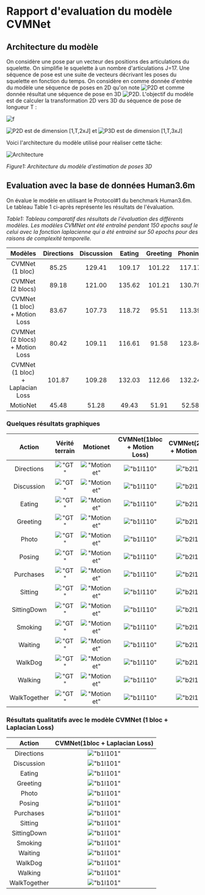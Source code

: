# Rapport d'evaluation du modèle CVMNet

## Architecture du modèle
On considère une pose par un vecteur des positions des articulations du squelette. On simplifie le squelette à un nombre d'articulations J=17.
Une séquence de pose est une suite de vecteurs décrivant les poses du squelette en fonction du temps. On considère en comme donnée d'entrée du modèle une séquence de poses en 2D qu'on note ![P2D](https://render.githubusercontent.com/render/math?math=P_{2D}) et comme donnée résultat une séquence de pose en 3D ![P2D](https://render.githubusercontent.com/render/math?math=P_{3D}).
L'objectif du modèle est de calculer la transformation 2D vers 3D du séquence de pose de longueur T :

![f](https://render.githubusercontent.com/render/math?math={P_{3D}=f(P_{2D})})

![P2D](https://render.githubusercontent.com/render/math?math=P_{2D}) est de dimension [1,T,2xJ] et ![P3D](https://render.githubusercontent.com/render/math?math=P_{3D}) est de dimension [1,T,3xJ]

Voici l'architecture du modèle utilisé pour réaliser cette tâche:

![Architecture](./images/architecture.png)

*Figure1: Architecture du modèle d'estimation de poses 3D*

## Evaluation avec la base de données Human3.6m

On évalue le modèle en utilisant le Protocol#1 du benchmark Human3.6m. Le tableau Table 1 ci-après représente les résultats de l'évaluation.

*Table1: Tableau comparatif des résultats de l'évaluation des différents modèles. Les modèles CVMNet ont été entraîné pendant 150 epochs sauf le celui avec la fonction laplacienne qui a été entrainé sur 50 epochs pour des raisons de complexité temporelle.*

Modèles | Directions | Discussion | Eating | Greeting | Phoning | Photo | Posing | Purchases | Sitting | SittingDown | Smoking | Waiting | WalkDog | Walking | WalkTogether | Average |
:--:|:--:|:--:|:--:|:--:|:--:|:--:|:--:|:--:|:--:|:--:|:--:|:--:|:--:|:--:|:--:|:--:|
CVMNet (1 bloc) | 85.25 | 129.41 | 109.17 | 101.22 | 117.17 | 137.31 | 86.12 | 293.37 | 152.75 | 248.98 | 119.87 | 105.45 | 261.62 | 87.20 | 87.81 | 142.47 |
CVMNet (2 blocs) | 89.18 | 121.00 | 135.62 | 101.21| 130.79 | 137.12 | 85.83 | 226.98 | 191.31 | 261.97 | 133.23 | 103.17 | 218.35 | 83.93 | 86.03 | 141.25 |
CVMNet (1 bloc) + Motion Loss | 83.67 | 107.73 | 118.72 | 95.51 | 113.39 | 131.98 | 82.64 | 221.00 | 148.74 | 232.07 | 113.56 | 95.76 | 195.00 | 85.04 | 83.95 | 127.99 |
CVMNet (2 blocs) + Motion Loss | 80.42 | 109.11 | 116.61 | 91.58 | 123.84 | 127.46 | 83.96 | 169.57 | 162.69 | 224.39 | 120.81 | 97.64 | 175.52 | 84.30 | 84.20 | 124.20 |
CVMNet (1 bloc) + Laplacian Loss | 101.87 | 109.28 | 132.03 | 112.66 | 132.24 | 137.74 | 101.83 | 143.06 | 173.79 | 250.92 | 132.66 | 108.66 | 148.33 | 102.81 | 107.41 | 133.55 |
MotioNet | 45.48 | 51.28 | 49.43 | 51.91 | 52.58 | 66.46 | 50.59 | 48.46 | 55.90 | 64.25 | 53.79 | 52.84 | 58.85 | 49.99 | 48.25 | 53.47 |


### Quelques résultats graphiques
Action | Vérité terrain | Motionet | CVMNet(1bloc + Motion Loss) | CVMNet(2blocs + Motion Loss) |
:-----:|:-----:|:-----:|:-----:|:-----:|
 Directions | !["GT"](./demos/evaluation/gt/S9_Directions_2/demo.gif) | !["Motionet"](./demos/motionet/S9_Directions_2/demo.gif) | !["b1l110"](./demos/evaluation/model_bloc1_loss110/clips/S9_Directions_2/demo.gif) | !["b2l110"](./demos/evaluation/model_bloc2_loss110/clips/S9_Directions_2/demo.gif) |
 Discussion | !["GT"](./demos/evaluation/gt/S9_Discussion%202_2/demo.gif) | !["Motionet"](./demos/motionet/S9_Discussion%202_2/demo.gif) | !["b1l110"](./demos/evaluation/model_bloc1_loss110/clips/S9_Discussion%202_2/demo.gif) | !["b2l110"](./demos/evaluation/model_bloc2_loss110/clips/S9_Discussion%202_2/demo.gif) |
 Eating | !["GT"](./demos/evaluation/gt/S11_Eating_0/demo.gif) | !["Motionet"](./demos/motionet/S11_Eating_0/demo.gif) | !["b1l110"](./demos/evaluation/model_bloc1_loss110/clips/S11_Eating_0/demo.gif) | !["b2l110"](./demos/evaluation/model_bloc2_loss110/clips/S11_Eating_0/demo.gif) |
 Greeting | !["GT"](./demos/evaluation/gt/S9_Greeting%201_0/demo.gif) | !["Motionet"](./demos/motionet/S9_Greeting%201_0/demo.gif) | !["b1l110"](./demos/evaluation/model_bloc1_loss110/clips/S9_Greeting%201_0/demo.gif) | !["b2l110"](./demos/evaluation/model_bloc2_loss110/clips/S9_Greeting%201_0/demo.gif) |
 Photo | !["GT"](./demos/evaluation/gt/S9_Photo_2/demo.gif) | !["Motionet"](./demos/motionet/S9_Photo_2/demo.gif) | !["b1l110"](./demos/evaluation/model_bloc1_loss110/clips/S9_Photo_2/demo.gif) | !["b2l110"](./demos/evaluation/model_bloc2_loss110/clips/S9_Photo_2/demo.gif) |
 Posing | !["GT"](./demos/evaluation/gt/S9_Posing%201_3/demo.gif) | !["Motionet"](./demos/motionet/S9_Posing%201_3/demo.gif) | !["b1l110"](./demos/evaluation/model_bloc1_loss110/clips/S9_Posing%201_3/demo.gif) | !["b2l110"](./demos/evaluation/model_bloc2_loss110/clips/S9_Posing%201_3/demo.gif) |
 Purchases | !["GT"](./demos/evaluation/gt/S11_Purchases_0/demo.gif) | !["Motionet"](./demos/motionet/S11_Purchases_0/demo.gif) | !["b1l110"](./demos/evaluation/model_bloc1_loss110/clips/S11_Purchases_0/demo.gif) | !["b2l110"](./demos/evaluation/model_bloc2_loss110/clips/S11_Purchases_0/demo.gif) |
 Sitting | !["GT"](./demos/evaluation/gt/S11_Sitting_3/demo.gif) | !["Motionet"](./demos/motionet/S11_Sitting_3/demo.gif) | !["b1l110"](./demos/evaluation/model_bloc1_loss110/clips/S11_Sitting_3/demo.gif) | !["b2l110"](./demos/evaluation/model_bloc2_loss110/clips/S11_Sitting_3/demo.gif) |
 SittingDown | !["GT"](./demos/evaluation/gt/S9_SittingDown%201_0/demo.gif) | !["Motionet"](./demos/motionet/S9_SittingDown%201_0/demo.gif) | !["b1l110"](./demos/evaluation/model_bloc1_loss110/clips/S9_SittingDown%201_0/demo.gif) | !["b2l110"](./demos/evaluation/model_bloc2_loss110/clips/S9_SittingDown%201_0/demo.gif) |
 Smoking | !["GT"](./demos/evaluation/gt/S11_Smoking_3/demo.gif) | !["Motionet"](./demos/motionet/S11_Smoking_3/demo.gif) | !["b1l110"](./demos/evaluation/model_bloc1_loss110/clips/S11_Smoking_3/demo.gif) | !["b2l110"](./demos/evaluation/model_bloc2_loss110/clips/S11_Smoking_3/demo.gif) |
 Waiting | !["GT"](./demos/evaluation/gt/S9_Waiting_1/demo.gif) | !["Motionet"](./demos/motionet/S9_Waiting_1/demo.gif) | !["b1l110"](./demos/evaluation/model_bloc1_loss110/clips/S9_Waiting_1/demo.gif) | !["b2l110"](./demos/evaluation/model_bloc2_loss110/clips/S9_Waiting_1/demo.gif) |
 WalkDog | !["GT"](./demos/evaluation/gt/S9_WalkDog_2/demo.gif) | !["Motionet"](./demos/motionet/S9_WalkDog_2/demo.gif) | !["b1l110"](./demos/evaluation/model_bloc1_loss110/clips/S9_WalkDog_2/demo.gif) | !["b2l110"](./demos/evaluation/model_bloc2_loss110/clips/S9_WalkDog_2/demo.gif) |
 Walking | !["GT"](./demos/evaluation/gt/S11_Walking%201_2/demo.gif) | !["Motionet"](./demos/motionet/S11_Walking%201_2/demo.gif) | !["b1l110"](./demos/evaluation/model_bloc1_loss110/clips/S11_Walking%201_2/demo.gif) | !["b2l110"](./demos/evaluation/model_bloc2_loss110/clips/S11_Walking%201_2/demo.gif) |
 WalkTogether | !["GT"](./demos/evaluation/gt/S11_WalkTogether_1/demo.gif) | !["Motionet"](./demos/motionet/S11_WalkTogether_1/demo.gif) | !["b1l110"](./demos/evaluation/model_bloc1_loss110/clips/S11_WalkTogether_1/demo.gif) | !["b2l110"](./demos/evaluation/model_bloc2_loss110/clips/S11_WalkTogether_1/demo.gif) |

### Résultats qualitatifs avec le modèle CVMNet (1 bloc + Laplacian Loss)
Action | CVMNet(1bloc + Laplacian Loss) |
:-----:|:-----:|
 Directions | !["b1l101"](./demos/evaluation/model_bloc1_loss101/clips/S9_Directions_2/demo.gif) |
 Discussion | !["b1l101"](./demos/evaluation/model_bloc1_loss101/clips/S9_Discussion%202_2/demo.gif) |
 Eating | !["b1l101"](./demos/evaluation/model_bloc1_loss101/clips/S11_Eating_0/demo.gif) |
 Greeting | !["b1l101"](./demos/evaluation/model_bloc1_loss101/clips/S9_Greeting%201_0/demo.gif) |
 Photo | !["b1l101"](./demos/evaluation/model_bloc1_loss101/clips/S9_Photo_2/demo.gif) |
 Posing | !["b1l101"](./demos/evaluation/model_bloc1_loss101/clips/S9_Posing%201_3/demo.gif) |
 Purchases | !["b1l101"](./demos/evaluation/model_bloc1_loss101/clips/S11_Purchases_0/demo.gif) |
 Sitting | !["b1l101"](./demos/evaluation/model_bloc1_loss101/clips/S11_Sitting_3/demo.gif) |
 SittingDown | !["b1l101"](./demos/evaluation/model_bloc1_loss101/clips/S9_SittingDown%201_0/demo.gif) |
 Smoking | !["b1l101"](./demos/evaluation/model_bloc1_loss101/clips/S11_Smoking_3/demo.gif) |
 Waiting | !["b1l101"](./demos/evaluation/model_bloc1_loss101/clips/S9_Waiting_1/demo.gif) |
 WalkDog | !["b1l101"](./demos/evaluation/model_bloc1_loss101/clips/S9_WalkDog_2/demo.gif) |
 Walking | !["b1l101"](./demos/evaluation/model_bloc1_loss101/clips/S11_Walking%201_2/demo.gif) |
 WalkTogether | !["b1l101"](./demos/evaluation/model_bloc1_loss101/clips/S11_WalkTogether_1/demo.gif) |